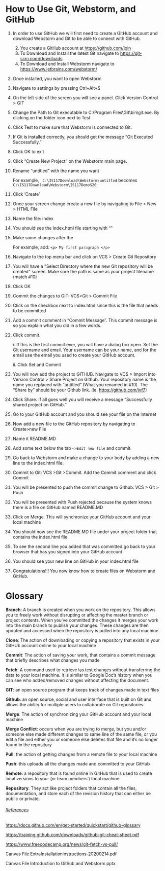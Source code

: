 # How to Use Git, Webstorm, and GitHub
1. In order to use GitHub we will first need to create
a GitHub account and download Webstorm and Git to be 
able to connect with GitHub.

   2. You create a GitHub account at https://github.com/join
   3. To Download and Install the latest Git navigate to https://git-scm.com/downloads
   4. To Download and Install Webstorm navigate to https://www.jetbrains.com/webstorm/


2. Once installed, you want to open Webstorm 

3. Navigate to settings by pressing Ctrl+Alt+S

4. On the left side of the screen you will see a panel. Click Version Control > GIT 
 
5. Change the Path to Git executable to C:\Program Files\Git\bin\git.exe. By clicking on the folder icon next to Test

6. Click Test to make sure that Webstorm is connected to Git.

7. If Git is installed correctly, you should get the message “Git Executed Successfully.”
   
8. Click OK to exit 

9. Click “Create New Project” on the Webstorm main page.
   
10. Rename “untitled” with the name you want

    For example,
    ``` C:\IS117Download\Webstorm\untitled``` becomes ```C:\IS117Download\Webstorm\IS117DemoS20 ```

11. Click ‘Create’
    
12. Once your screen change create a new file by navigating to File > New > HTML File
    
13. Name the file: index

14. You should see the index.html file starting with “<!DOCTYPE html>”
    
15. Make some changes after the <body>

    For example, add: ```<p> My first paragraph </p>```


16. Navigate to the top menu bar and click on VCS > Create Git Repository
    
17. You will have a "Select Directory where the new Git repository will be created" screen. Make sure the path is same as your project filename (match #10)
    
18. Click OK

19. Commit the changes to GIT: VCS>Git > Commit File  
    
20. Click on the checkbox next to index.html since this is the file that needs to be committed
    
21. Add a commit comment in “Commit Message”. This commit message is so you explain what you did in a few words. 

22. Click commit. 

    i. If this is the first commit ever, you will have a dialog box open. Set the Git username and email. Your username can be your name, and for the email use the email you used to create your GitHub account.

    ii. Click Set and Commit


23. You will now add the project to GITHUB. Navigate to  VCS > Import into Version Control > Share Project on Github. Your repository name is the name you replaced with “untitled” (What you renamed in #10). The “Share by” should be your Github link.
    (ie. https://github.com/jvf7)

24. Click Share. If all goes well you will receive a message “Successfully shared project on GitHub.”
    
25. Go to your GitHub account and you should see your file on the Internet
    
26. Now add a new file to the GitHub repository by navigating to Create>new File
    
27. Name it README.MD
    
28. Add some text below the tab ```<>Edit new file``` and commit.
    
29. Go back to Webstorm and make a change to your body by adding a new line to the index.html file.

30. Commit to Git: VCS >Git >Commit. Add the Commit comment and click Commit
    
31. You will be presented to push the commit change to Github: VCS > Git > Push
    
32. You will be presented with Push rejected because the system knows there is a file on GitHub named README.MD
    
33. Click on Merge. This will synchronize your GitHub account and your local machine 

34. You should now see the README.MD file under your project folder that contains the index.html file
    
35. To see the second line you added that was committed go back to your browser that has you signed into your GitHub account
    
36. You should see your new line on GitHub in your index.html file
    
37. Congratulations!!! You now know how to create files on Webstorm and GitHub.



# Glossary
**Branch**: A branch is created when you work on the repository. This allows you 
to freely work without disrupting or affecting the master branch or project contents. 
When you've committed the changes it merges your work into the main branch to publish 
your changes. These changes are then updated and accessed when the repository is pulled
into any local machine.

**Clone**: The action of downloading or copying a repository that exists in your 
GitHUb account online to your local machine

**Commit**: The action of saving your work, that contains a commit message that briefly
describes what changes you made

**Fetch**: A command used to retrieve las test changes without transferring the data to your local machine. It is similar to Google Doc’s history when you can see who added/removed changes without affecting the document.

**GIT**: an open source program that keeps track of changes made in text files

**Github**: an open source, social and user interface that is built on Git and allows the ability for multiple users to collaborate on Git repositories

**Merge**: The action of synchronizing your GitHub account and your local machine

**Merge Conflict**: occurs when you are trying to merge, but you and/or someone else made different changes to same line of the same file, or you edit a file and either you or someone else deletes that file and it’s no longer found in the repository

**Pull**: the action of getting changes from a remote file to your local machine

**Push**: this uploads all the changes made and committed to your GitHub

**Remote**: a repository that is found online in GitHub that is used to create local versions to your (or team members’) local machine

**Repository**: They act like project folders that contain all the files, documentation, and store each of the revision history that can either be public or private.



###### <u>References</u> 

https://docs.github.com/en/get-started/quickstart/github-glossary

https://training.github.com/downloads/github-git-cheat-sheet.pdf

https://www.freecodecamp.org/news/git-fetch-vs-pull/

Canvas File ExtraInstallationInstructions-20200214.pdf

Canvas File Introduction to Github and Webstorm.pptx 
